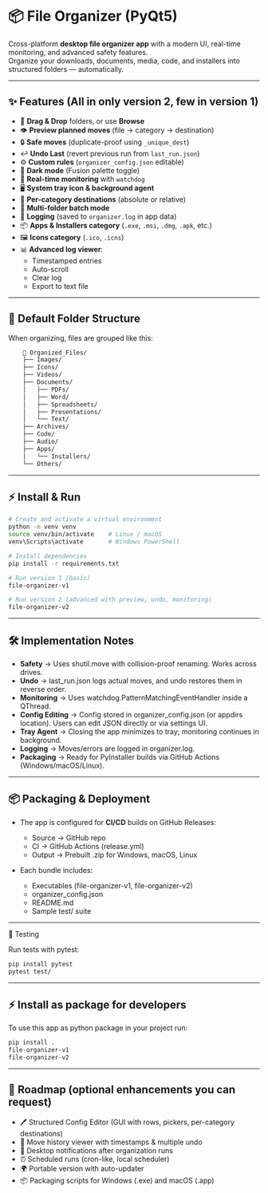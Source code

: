 <!-- README.md -->

# 📦 File Organizer (PyQt5)

Cross-platform **desktop file organizer app** with a modern UI, real-time monitoring, and advanced safety features.  
Organize your downloads, documents, media, code, and installers into structured folders — automatically.  

---

## ✨ Features (All in only version 2, few in version 1)

- 🚀 **Drag & Drop** folders, or use **Browse**
- 👁 **Preview planned moves** (file → category → destination)
- 🔒 **Safe moves** (duplicate-proof using `_unique_dest`)
- ↩ **Undo Last** (revert previous run from `last_run.json`)
- ⚙️ **Custom rules** (`organizer_config.json` editable)
- 🌙 **Dark mode** (Fusion palette toggle)
- 👀 **Real-time monitoring** with `watchdog`
- 🖥 **System tray icon & background agent**
- 📂 **Per-category destinations** (absolute or relative)
- 📑 **Multi-folder batch mode**
- 📝 **Logging** (saved to `organizer.log` in app data)
- 📦 **Apps & Installers category** (`.exe`, `.msi`, `.dmg`, `.apk`, etc.)
- 🖼️ **Icons category** (`.ico`, `.icns`)
- 📊 **Advanced log viewer**:
  - Timestamped entries
  - Auto-scroll
  - Clear log
  - Export to text file

---

## 📂 Default Folder Structure

When organizing, files are grouped like this:

```bash
    📂 Organized_Files/
    ├── Images/
    ├── Icons/
    ├── Videos/
    ├── Documents/
    │   ├── PDFs/
    │   ├── Word/
    │   ├── Spreadsheets/
    │   ├── Presentations/
    │   └── Text/
    ├── Archives/
    ├── Code/
    ├── Audio/
    ├── Apps/
    │   └── Installers/
    └── Others/
```

---

## ⚡ Install & Run

```bash
# Create and activate a virtual environment
python -m venv venv
source venv/bin/activate    # Linux / macOS
venv\Scripts\activate       # Windows PowerShell

# Install dependencies
pip install -r requirements.txt

# Run version 1 (basic)
file-organizer-v1

# Run version 2 (advanced with preview, undo, monitoring)
file-organizer-v2
```

---

## 🛠 Implementation Notes

- **Safety** → Uses shutil.move with collision-proof renaming. Works across drives.
- **Undo** → last_run.json logs actual moves, and undo restores them in reverse order.
- **Monitoring** → Uses watchdog.PatternMatchingEventHandler inside a QThread.
- **Config Editing** → Config stored in organizer_config.json (or appdirs location). Users can edit JSON directly or via settings UI.
- **Tray Agent** → Closing the app minimizes to tray; monitoring continues in background.
- **Logging** → Moves/errors are logged in organizer.log.
- **Packaging** → Ready for PyInstaller builds via GitHub Actions (Windows/macOS/Linux).

---

## 📦 Packaging & Deployment

- The app is configured for **CI/CD** builds on GitHub Releases:
  - Source → GitHub repo
  - CI → GitHub Actions (release.yml)
  - Output → Prebuilt .zip for Windows, macOS, Linux

- Each bundle includes:
  - Executables (file-organizer-v1, file-organizer-v2)
  - organizer_config.json
  - README.md
  - Sample test/ suite

---

🧪 Testing

Run tests with pytest:

```bash
pip install pytest
pytest test/
```

---

## ⚡ Install as package for developers

To use this app as python package in your project run:

```bash
pip install .
file-organizer-v1
file-organizer-v2
```

---

## 🔮 Roadmap (optional enhancements you can request)

- 🖊 Structured Config Editor (GUI with rows, pickers, per-category destinations)
- 📜 Move history viewer with timestamps & multiple undo
- 🔔 Desktop notifications after organization runs
- ⏰ Scheduled runs (cron-like, local scheduler)
- 🌍 Portable version with auto-updater
- 📦 Packaging scripts for Windows (.exe) and macOS (.app)
